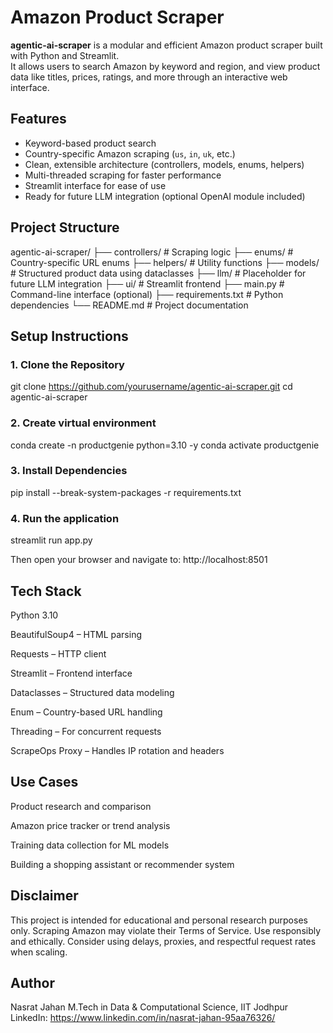 # Amazon Product Scraper

**agentic-ai-scraper** is a modular and efficient Amazon product scraper built with Python and Streamlit.  
It allows users to search Amazon by keyword and region, and view product data like titles, prices, ratings, and more through an interactive web interface.

## Features

- Keyword-based product search
- Country-specific Amazon scraping (`us`, `in`, `uk`, etc.)
- Clean, extensible architecture (controllers, models, enums, helpers)
- Multi-threaded scraping for faster performance
- Streamlit interface for ease of use
- Ready for future LLM integration (optional OpenAI module included)

## Project Structure

agentic-ai-scraper/
├── controllers/ # Scraping logic
├── enums/ # Country-specific URL enums
├── helpers/ # Utility functions
├── models/ # Structured product data using dataclasses
├── llm/ # Placeholder for future LLM integration
├── ui/ # Streamlit frontend
├── main.py # Command-line interface (optional)
├── requirements.txt # Python dependencies
└── README.md # Project documentation


## Setup Instructions

### 1. Clone the Repository


git clone https://github.com/yourusername/agentic-ai-scraper.git
cd agentic-ai-scraper

### 2. Create virtual environment
conda create -n productgenie python=3.10 -y
conda activate productgenie


### 3. Install Dependencies

pip install --break-system-packages -r requirements.txt

### 4. Run the application

streamlit run app.py

Then open your browser and navigate to:
http://localhost:8501

## Tech Stack
Python 3.10

BeautifulSoup4 – HTML parsing

Requests – HTTP client

Streamlit – Frontend interface

Dataclasses – Structured data modeling

Enum – Country-based URL handling

Threading – For concurrent requests

ScrapeOps Proxy – Handles IP rotation and headers

## Use Cases
Product research and comparison

Amazon price tracker or trend analysis

Training data collection for ML models

Building a shopping assistant or recommender system

## Disclaimer
This project is intended for educational and personal research purposes only.
Scraping Amazon may violate their Terms of Service. Use responsibly and ethically.
Consider using delays, proxies, and respectful request rates when scaling.

## Author
Nasrat Jahan
M.Tech in Data & Computational Science, IIT Jodhpur
LinkedIn: https://www.linkedin.com/in/nasrat-jahan-95aa76326/